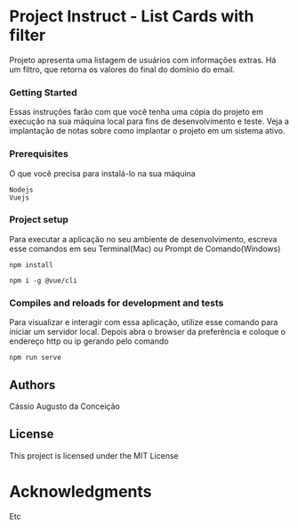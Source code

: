 # Project Instruct - List Cards with filter

Projeto apresenta uma listagem de usuários com informações extras. 
Há um filtro, que retorna os valores do final do domínio do email.

### Getting Started

Essas instruções farão com que você tenha uma cópia do projeto em execução na sua máquina local para fins de desenvolvimento e teste. Veja a implantação de notas sobre como implantar o projeto em um sistema ativo.

### Prerequisites

O que você precisa para instalá-lo na sua máquina

```
Nodejs
Vuejs

```

### Project setup

Para executar a aplicação no seu ambiente de desenvolvimento, escreva esse comandos em seu Terminal(Mac) ou Prompt de Comando(Windows)

```
npm install

npm i -g @vue/cli

```
### Compiles and reloads for development and tests

Para visualizar e interagir com essa aplicação, utilize esse comando para iniciar um servidor local. Depois abra o browser da preferência e coloque o endereço http ou ip gerando pelo comando

```
npm run serve
```
## Authors
Cássio Augusto da Conceição


## License
This project is licensed under the MIT License 

# Acknowledgments
Etc


